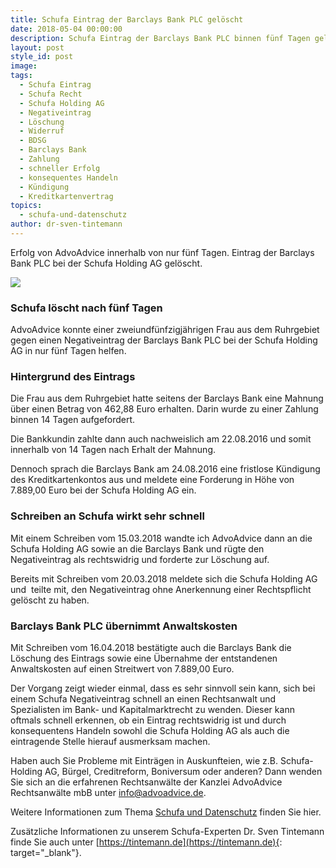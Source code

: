 ```yaml
---
title: Schufa Eintrag der Barclays Bank PLC gelöscht
date: 2018-05-04 00:00:00
description: Schufa Eintrag der Barclays Bank PLC binnen fünf Tagen gelöscht
layout: post
style_id: post
image:
tags:
  - Schufa Eintrag
  - Schufa Recht
  - Schufa Holding AG
  - Negativeintrag
  - Löschung
  - Widerruf
  - BDSG
  - Barclays Bank
  - Zahlung
  - schneller Erfolg
  - konsequentes Handeln
  - Kündigung
  - Kreditkartenvertrag
topics:
  - schufa-und-datenschutz
author: dr-sven-tintemann
---
```

Erfolg von AdvoAdvice innerhalb von nur fünf Tagen. Eintrag der Barclays Bank PLC bei der Schufa Holding AG gelöscht.

![](/uploads/advoadvice-02-13-von-49.jpg)

### Schufa löscht nach fünf Tagen

AdvoAdvice konnte einer zweiundfünfzigjährigen Frau aus dem Ruhrgebiet gegen einen Negativeintrag der Barclays Bank PLC bei der Schufa Holding AG in nur fünf Tagen helfen.&nbsp;

### Hintergrund des Eintrags

Die Frau aus dem Ruhrgebiet hatte seitens der Barclays Bank eine Mahnung über einen Betrag von 462,88 Euro erhalten. Darin wurde zu einer Zahlung binnen 14 Tagen aufgefordert.

Die Bankkundin zahlte dann auch nachweislich am 22.08.2016 und somit innerhalb von 14 Tagen nach Erhalt der Mahnung.

Dennoch sprach die Barclays Bank am 24.08.2016 eine fristlose Kündigung des Kreditkartenkontos aus und meldete eine Forderung in Höhe von 7.889,00 Euro bei der Schufa Holding AG ein.

### Schreiben an Schufa wirkt sehr schnell

Mit einem Schreiben vom 15.03.2018 wandte ich AdvoAdvice dann an die Schufa Holding AG sowie an die Barclays Bank und rügte den Negativeintrag als rechtswidrig und forderte zur Löschung auf.

Bereits mit Schreiben vom 20.03.2018 meldete sich die Schufa Holding AG und&nbsp; teilte mit, den Negativeintrag ohne Anerkennung einer Rechtspflicht gelöscht zu haben.

### Barclays Bank PLC übernimmt Anwaltskosten

Mit Schreiben vom 16.04.2018 bestätigte auch die Barclays Bank die Löschung des Eintrags sowie eine Übernahme der entstandenen Anwaltskosten auf einen Streitwert von 7.889,00 Euro.

Der Vorgang zeigt wieder einmal, dass es sehr sinnvoll sein kann, sich bei einem Schufa Negativeintrag schnell an einen Rechtsanwalt und Spezialisten im Bank- und Kapitalmarktrecht zu wenden. Dieser kann oftmals schnell erkennen, ob ein Eintrag rechtswidrig ist und durch konsequentens Handeln sowohl die Schufa Holding AG als auch die eintragende Stelle hierauf ausmerksam machen.

Haben auch Sie Probleme mit Einträgen in Auskunfteien, wie z.B. Schufa-Holding AG, Bürgel, Creditreform, Boniversum oder anderen? Dann wenden Sie sich an die erfahrenen Rechtsanwälte der Kanzlei AdvoAdvice Rechtsanwälte mbB unter [info@advoadvice.de](mailto:info@advoadvice.de).

Weitere Informationen zum Thema [Schufa und Datenschutz](/themen/schufa-und-datenschutz/)&nbsp;finden Sie hier.&nbsp;

Zusätzliche Informationen zu unserem Schufa-Experten Dr. Sven Tintemann finde Sie auch unter [https://tintemann.de](https://tintemann.de){: target="_blank"}.